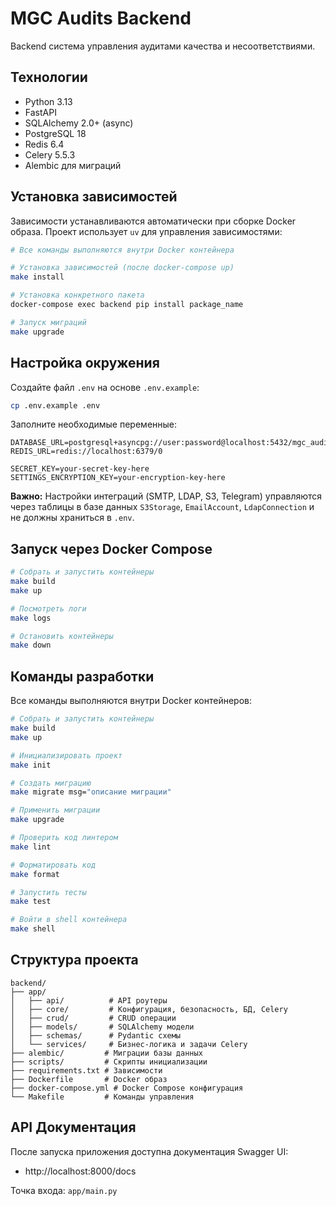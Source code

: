 # MGC Audits Backend

Backend система управления аудитами качества и несоответствиями.

## Технологии

- Python 3.13
- FastAPI
- SQLAlchemy 2.0+ (async)
- PostgreSQL 18
- Redis 6.4
- Celery 5.5.3
- Alembic для миграций

## Установка зависимостей

Зависимости устанавливаются автоматически при сборке Docker образа. Проект использует `uv` для управления зависимостями:

```bash
# Все команды выполняются внутри Docker контейнера

# Установка зависимостей (после docker-compose up)
make install

# Установка конкретного пакета
docker-compose exec backend pip install package_name

# Запуск миграций
make upgrade
```

## Настройка окружения

Создайте файл `.env` на основе `.env.example`:

```bash
cp .env.example .env
```

Заполните необходимые переменные:

```env
DATABASE_URL=postgresql+asyncpg://user:password@localhost:5432/mgc_audits
REDIS_URL=redis://localhost:6379/0

SECRET_KEY=your-secret-key-here
SETTINGS_ENCRYPTION_KEY=your-encryption-key-here

```

**Важно:** Настройки интеграций (SMTP, LDAP, S3, Telegram) управляются через таблицы в базе данных `S3Storage`, `EmailAccount`, `LdapConnection` и не должны храниться в `.env`.

## Запуск через Docker Compose

```bash
# Собрать и запустить контейнеры
make build
make up

# Посмотреть логи
make logs

# Остановить контейнеры
make down
```

## Команды разработки

Все команды выполняются внутри Docker контейнеров:

```bash
# Собрать и запустить контейнеры
make build
make up

# Инициализировать проект
make init

# Создать миграцию
make migrate msg="описание миграции"

# Применить миграции
make upgrade

# Проверить код линтером
make lint

# Форматировать код
make format

# Запустить тесты
make test

# Войти в shell контейнера
make shell
```

## Структура проекта

```
backend/
├── app/
│   ├── api/          # API роутеры
│   ├── core/         # Конфигурация, безопасность, БД, Celery
│   ├── crud/         # CRUD операции
│   ├── models/       # SQLAlchemy модели
│   ├── schemas/      # Pydantic схемы
│   └── services/     # Бизнес-логика и задачи Celery
├── alembic/         # Миграции базы данных
├── scripts/         # Скрипты инициализации
├── requirements.txt # Зависимости
├── Dockerfile       # Docker образ
├── docker-compose.yml # Docker Compose конфигурация
└── Makefile         # Команды управления
```

## API Документация

После запуска приложения доступна документация Swagger UI:
- http://localhost:8000/docs

Точка входа: `app/main.py`